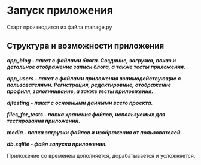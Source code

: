 # Запуск приложения
   Старт производится из файла manage.py

## Структура и возможности приложения
   **_app_blog - пакет с файлами блога. Создание, загрузка, показ и детальное отображение записи блога, а также тесты приложения._**
  
   **_app_users - пакет с файлами приложения взаимодействующие с пользователями. Регистрация, редактировние, отображение профиля, залогинивание, а также тесты прилоежения._**
   
   **_djtesting - пакет с основными данными всего проекта._**
   
   **_files_for_tests - папка хранения файлов, используемых для тестирования приложений._**
   
   **_media - папка загрузки файлов и изображения от пользователей._**
   
   **_db.sqlite - файл запуска приложения._**
  
Приложение со временем дополняется, дорабатывается и усложняется.
